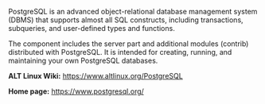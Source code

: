 PostgreSQL is an advanced object-relational database management system (DBMS) that supports almost all SQL constructs,
including transactions, subqueries, and user-defined types and functions.

The component includes the server part and additional modules (contrib) distributed with PostgreSQL.
It is intended for creating, running, and maintaining your own PostgreSQL databases.

**ALT Linux Wiki:** <https://www.altlinux.org/PostgreSQL>

**Home page:** <https://www.postgresql.org/>
